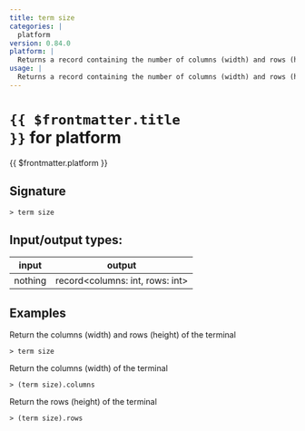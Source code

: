 ```yaml
---
title: term size
categories: |
  platform
version: 0.84.0
platform: |
  Returns a record containing the number of columns (width) and rows (height) of the terminal.
usage: |
  Returns a record containing the number of columns (width) and rows (height) of the terminal.
---
```


# <code>{{ $frontmatter.title }}</code> for platform

<div class='command-title'>{{ $frontmatter.platform }}</div>

## Signature

```> term size ```


## Input/output types:

| input   | output                          |
| ------- | ------------------------------- |
| nothing | record\<columns: int, rows: int\> |

## Examples

Return the columns (width) and rows (height) of the terminal
```shell
> term size

```

Return the columns (width) of the terminal
```shell
> (term size).columns

```

Return the rows (height) of the terminal
```shell
> (term size).rows

```
